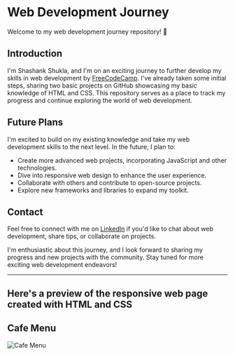
# Web Development Journey

Welcome to my web development journey repository! :rocket:

## Introduction

I'm Shashank Shukla, and I'm on an exciting journey to further develop my skills in web development by [FreeCodeCamp](https://github.com/freecodecamp). I've already taken some initial steps, sharing two basic projects on GitHub showcasing my basic knowledge of HTML and CSS. This repository serves as a place to track my progress and continue exploring the world of web development.

## Future Plans

I'm excited to build on my existing knowledge and take my web development skills to the next level. In the future, I plan to:

- Create more advanced web projects, incorporating JavaScript and other technologies.
- Dive into responsive web design to enhance the user experience.
- Collaborate with others and contribute to open-source projects.
- Explore new frameworks and libraries to expand my toolkit.

## Contact

Feel free to connect with me on [LinkedIn](https://www.linkedin.com/in/shashankshukla04/) if you'd like to chat about web development, share tips, or collaborate on projects.

I'm enthusiastic about this journey, and I look forward to sharing my progress and new projects with the community. Stay tuned for more exciting web development endeavors!

---
## Here's a preview of the responsive web page created with HTML and CSS

## Cafe Menu
![Cafe Menu](CafeMenuPreview.png)


